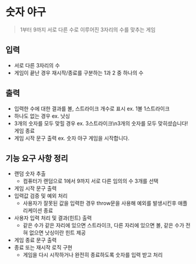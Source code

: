 # 숫자 야구
> 1부터 9까지 서로 다른 수로 이루어진 3자리의 수를 맞추는 게임

## 입력
- 서로 다른 3자리의 수
- 게임이 끝난 경우 재시작/종료를 구분하는 1과 2 중 하나의 수

## 출력
- 입력한 수에 대한 결과를 볼, 스트라이크 개수로 표시 ex. 1볼 1스트라이크
- 하나도 없는 경우 ex. 낫싱
- 3개의 숫자를 모두 맞힐 경우 ex. 3스트라이크\n3개의 숫자를 모두 맞히셨습니다! 게임 종료
- 게임 시작 문구 출력 ex. 숫자 야구 게임을 시작합니다.

## 기능 요구 사항 정리
- 랜덤 숫자 추출
  - 컴퓨터가 랜덤으로 1에서 9까지 서로 다른 임의의 수 3개를 선택
- 게임 시작 문구 출력
- 입력값 검증 및 예외 처리
  - 사용자가 잘못된 값을 입력한 경우 throw문을 사용해 예외를 발생시킨후 애플리케이션 종료
- 사용자 입력 처리 및 결과(힌트) 출력
  - 같은 수가 같은 자리에 있으면 스트라이크, 다른 자리에 있으면 볼, 같은 수가 전혀 없으면 낫싱이란 힌트 제공
- 게임 종료 문구 출력
- 종료 또는 재시작 로직 구현
  - 게임을 다시 시작하거나 완전히 종료하도록 숫자를 입력 받고 처리
